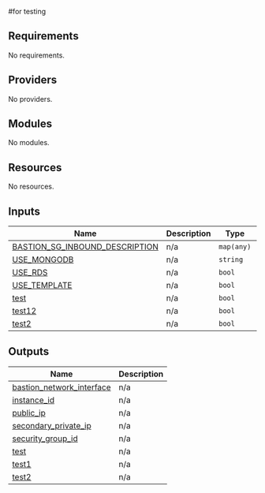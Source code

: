 #for testing


<!-- BEGIN_TF_DOCS -->
## Requirements

No requirements.

## Providers

No providers.

## Modules

No modules.

## Resources

No resources.

## Inputs

| Name | Description | Type | Default | Required |
|------|-------------|------|---------|:--------:|
| <a name="input_BASTION_SG_INBOUND_DESCRIPTION"></a> [BASTION\_SG\_INBOUND\_DESCRIPTION](#input\_BASTION\_SG\_INBOUND\_DESCRIPTION) | n/a | `map(any)` | `{}` | no |
| <a name="input_USE_MONGODB"></a> [USE\_MONGODB](#input\_USE\_MONGODB) | n/a | `string` | `""` | no |
| <a name="input_USE_RDS"></a> [USE\_RDS](#input\_USE\_RDS) | n/a | `bool` | `false` | no |
| <a name="input_USE_TEMPLATE"></a> [USE\_TEMPLATE](#input\_USE\_TEMPLATE) | n/a | `bool` | `true` | no |
| <a name="input_test"></a> [test](#input\_test) | n/a | `bool` | `false` | no |
| <a name="input_test12"></a> [test12](#input\_test12) | n/a | `bool` | `false` | no |
| <a name="input_test2"></a> [test2](#input\_test2) | n/a | `bool` | `false` | no |

## Outputs

| Name | Description |
|------|-------------|
| <a name="output_bastion_network_interface"></a> [bastion\_network\_interface](#output\_bastion\_network\_interface) | n/a |
| <a name="output_instance_id"></a> [instance\_id](#output\_instance\_id) | n/a |
| <a name="output_public_ip"></a> [public\_ip](#output\_public\_ip) | n/a |
| <a name="output_secondary_private_ip"></a> [secondary\_private\_ip](#output\_secondary\_private\_ip) | n/a |
| <a name="output_security_group_id"></a> [security\_group\_id](#output\_security\_group\_id) | n/a |
| <a name="output_test"></a> [test](#output\_test) | n/a |
| <a name="output_test1"></a> [test1](#output\_test1) | n/a |
| <a name="output_test2"></a> [test2](#output\_test2) | n/a |
<!-- END_TF_DOCS -->